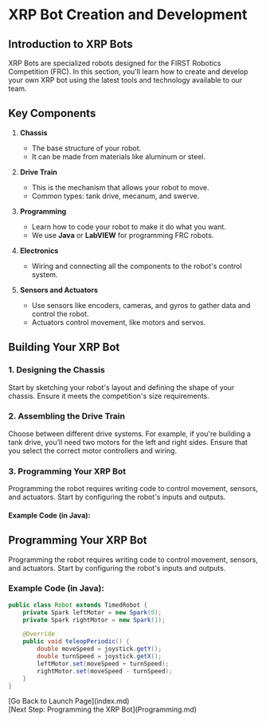 # XRP Bot Creation and Development

## Introduction to XRP Bots

XRP Bots are specialized robots designed for the FIRST Robotics Competition (FRC). In this section, you'll learn how to create and develop your own XRP bot using the latest tools and technology available to our team.

## Key Components

1. **Chassis**
   - The base structure of your robot.
   - It can be made from materials like aluminum or steel.

2. **Drive Train**
   - This is the mechanism that allows your robot to move.
   - Common types: tank drive, mecanum, and swerve.

3. **Programming**
   - Learn how to code your robot to make it do what you want.
   - We use **Java** or **LabVIEW** for programming FRC robots.

4. **Electronics**
   - Wiring and connecting all the components to the robot's control system.

5. **Sensors and Actuators**
   - Use sensors like encoders, cameras, and gyros to gather data and control the robot.
   - Actuators control movement, like motors and servos.

## Building Your XRP Bot

### 1. Designing the Chassis

Start by sketching your robot's layout and defining the shape of your chassis. Ensure it meets the competition's size requirements.

### 2. Assembling the Drive Train

Choose between different drive systems. For example, if you're building a tank drive, you’ll need two motors for the left and right sides. Ensure that you select the correct motor controllers and wiring.

### 3. Programming Your XRP Bot

Programming the robot requires writing code to control movement, sensors, and actuators. Start by configuring the robot's inputs and outputs.

#### Example Code (in Java):
## Programming Your XRP Bot

Programming the robot requires writing code to control movement, sensors, and actuators. Start by configuring the robot's inputs and outputs.

### Example Code (in Java):

```java
public class Robot extends TimedRobot {
    private Spark leftMotor = new Spark(0);
    private Spark rightMotor = new Spark(1);

    @Override
    public void teleopPeriodic() {
        double moveSpeed = joystick.getY();
        double turnSpeed = joystick.getX();
        leftMotor.set(moveSpeed + turnSpeed);
        rightMotor.set(moveSpeed - turnSpeed);
    }
}
```
<div class="custom-button">[Go Back to Launch Page](index.md)</div>
<div class="custom-button">[Next Step: Programming the XRP Bot](Programming.md)</div>